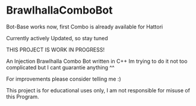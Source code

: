 # BrawlhallaComboBot

Bot-Base works now, first Combo is already available for Hattori

Currently actively Updated, so stay tuned

THIS PROJECT IS WORK IN PROGRESS!

An Injection Brawlhalla Combo Bot written in C++
Im trying to do it not too complicated but I cant guarantie anything ^^

For improvements please consider telling me :)

This project is for educational uses only, I am not responsible for misuse of this Program.
